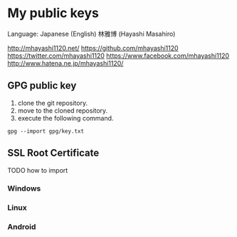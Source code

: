 # My public keys

Language: Japanese (English)
林雅博 (Hayashi Masahiro)

http://mhayashi1120.net/
https://github.com/mhayashi1120
https://twitter.com/mhayashi1120
https://www.facebook.com/mhayashi1120
http://www.hatena.ne.jp/mhayashi1120/

## GPG public key

1. clone the git repository.
2. move to the cloned repository.
3. execute the following command.

```
gpg --import gpg/key.txt
```

## SSL Root Certificate

TODO how to import
### Windows
### Linux
### Android


